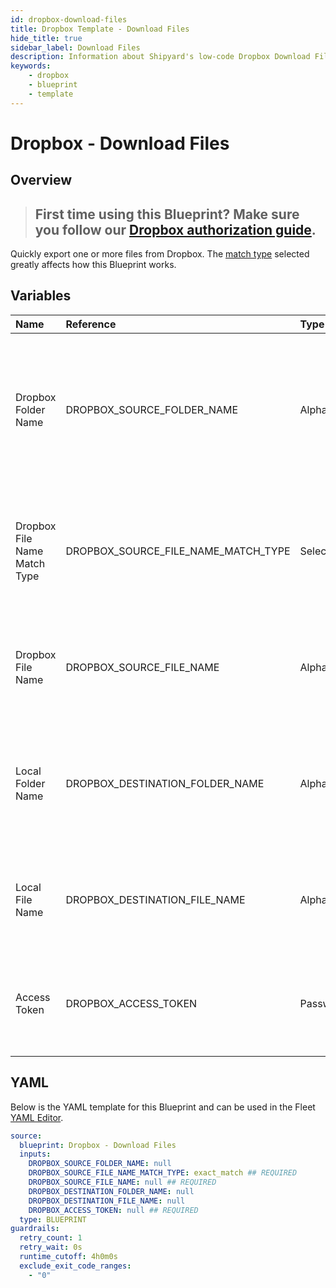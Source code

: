 ```yaml
---
id: dropbox-download-files
title: Dropbox Template - Download Files
hide_title: true
sidebar_label: Download Files
description: Information about Shipyard's low-code Dropbox Download Files blueprint. Quickly export one or more files from your Dropbox account. Once the files have downloaded, transfer them to another service or run another Vessel against the data.
keywords:
    - dropbox
    - blueprint
    - template
---
```


# Dropbox - Download Files

## Overview

> ## **First time using this Blueprint? Make sure you follow our [Dropbox authorization guide](https://www.shipyardapp.com/docs/blueprint-library/dropbox/dropbox-authorization/)**.

Quickly export one or more files from Dropbox. The [match type](https://www.shipyardapp.com/docs/reference/blueprints/blueprint-library/match-type/) selected greatly affects how this Blueprint works.



## Variables

| Name | Reference | Type | Required | Default | Options | Description |
|:---|:---|:---|:---|:---|:---|:---|
| Dropbox Folder Name | DROPBOX_SOURCE_FOLDER_NAME | Alphanumeric | :heavy_minus_sign: | - | - | Name of the folder where the file is stored in Dropbox. Leaving blank will look for the file in the root directory of Dropbox. |
| Dropbox File Name Match Type | DROPBOX_SOURCE_FILE_NAME_MATCH_TYPE | Select | :white_check_mark: | `exact_match` | Exact Match: `exact_match`<br></br><br></br>Regex Match: `regex_match` | Determines if the text in "Dropbox File Name" will look for one file with exact match, or multiple files using regex. |
| Dropbox File Name | DROPBOX_SOURCE_FILE_NAME | Alphanumeric | :white_check_mark: | - | - | Name of the target file in Dropbox. Can be regex if "Match Type" is set accordingly. |
| Local Folder Name | DROPBOX_DESTINATION_FOLDER_NAME | Alphanumeric | :heavy_minus_sign: | - | - | Folder where the file(s) should be downloaded. Leaving blank will place the file in the home directory. |
| Local File Name | DROPBOX_DESTINATION_FILE_NAME | Alphanumeric | :heavy_minus_sign: | - | - | What to name the file(s) being downloaded. If left blank, defaults to the original file name(s). |
| Access Token | DROPBOX_ACCESS_TOKEN | Password | :white_check_mark: | - | - | Access token, with no expiration, to access your Dropbox files. |


## YAML

Below is the YAML template for this Blueprint and can be used in the Fleet [YAML Editor](../../reference/fleets/yaml-editor.md).

```yaml
source:
  blueprint: Dropbox - Download Files
  inputs:
    DROPBOX_SOURCE_FOLDER_NAME: null 
    DROPBOX_SOURCE_FILE_NAME_MATCH_TYPE: exact_match ## REQUIRED
    DROPBOX_SOURCE_FILE_NAME: null ## REQUIRED
    DROPBOX_DESTINATION_FOLDER_NAME: null 
    DROPBOX_DESTINATION_FILE_NAME: null 
    DROPBOX_ACCESS_TOKEN: null ## REQUIRED
  type: BLUEPRINT
guardrails:
  retry_count: 1
  retry_wait: 0s
  runtime_cutoff: 4h0m0s
  exclude_exit_code_ranges:
    - "0"
```
